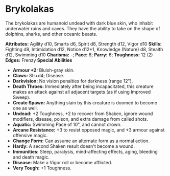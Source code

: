 # Brykolakas

The brykolakas are humanoid undead with dark blue skin, who inhabit
underwater ruins and caves. They have the ability to take on the shape
of dolphins, sharks, and other oceanic beasts.

**Attributes:** Agility d10, Smarts d6, Spirit d8, Strength d12, Vigor
d10
**Skills:** Fighting d8, Intimidation d12, Notice d12+1, Knowledge
(Nature) d8, Stealth d12, Swimming d10
**Charisma:** -; **Pace:** 6; **Parry:** 6; **Toughness:** 12 (2)
**Edges:** Frenzy
**Special Abilities**

- **Armour +2:** Bluish-gray skin.
- **Claws:** Str+d4; Disease.
- **Darkvision:** No vision penalties for darkness (range 12").
- **Death Throes:** Immediately after being incapacitated, this creature
makes an attack against all adjacent targets (as if using Improved
Sweep).
- **Create Spawn:** Anything slain by this creature is doomed to become
one as well.
- **Undead:** +2 Toughness, +2 to recover from Shaken, ignore wound
modifiers, disease, poison, and extra damage from called shots.
- **Aquatic:** Swimming Pace of 10", and cannot drown.
- **Arcane Resistance:** +3 to resist opposed magic, and +3 armour
against offensive magic.
- **Change Form:** Can assume an alternate form as a normal action.
- **Hardy:** A second Shaken result doesn't become a wound.
- **Immunities:** Sleep, paralysis, mind-affecting effects, aging,
bleeding and death magic.
- **Disease:** Make a Vigor roll or become afflicted.
- **Very Tough:** +1 Toughness.
